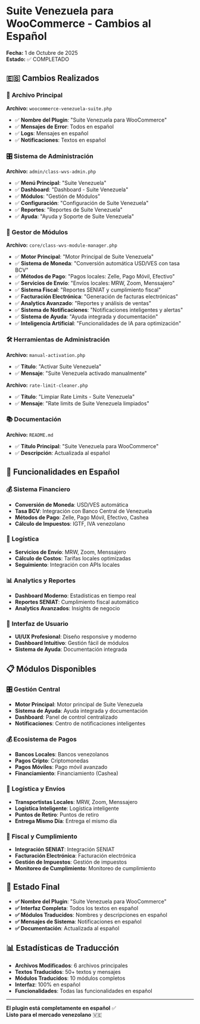 # Suite Venezuela para WooCommerce - Cambios al Español

**Fecha:** 1 de Octubre de 2025  
**Estado:** ✅ COMPLETADO

## 🇪🇸 Cambios Realizados

### 📝 **Archivo Principal**
**Archivo:** `woocommerce-venezuela-suite.php`
- ✅ **Nombre del Plugin**: "Suite Venezuela para WooCommerce"
- ✅ **Mensajes de Error**: Todos en español
- ✅ **Logs**: Mensajes en español
- ✅ **Notificaciones**: Textos en español

### 🎛️ **Sistema de Administración**
**Archivo:** `admin/class-wvs-admin.php`
- ✅ **Menú Principal**: "Suite Venezuela"
- ✅ **Dashboard**: "Dashboard - Suite Venezuela"
- ✅ **Módulos**: "Gestión de Módulos"
- ✅ **Configuración**: "Configuración de Suite Venezuela"
- ✅ **Reportes**: "Reportes de Suite Venezuela"
- ✅ **Ayuda**: "Ayuda y Soporte de Suite Venezuela"

### 🔧 **Gestor de Módulos**
**Archivo:** `core/class-wvs-module-manager.php`
- ✅ **Motor Principal**: "Motor Principal de Suite Venezuela"
- ✅ **Sistema de Moneda**: "Conversión automática USD/VES con tasa BCV"
- ✅ **Métodos de Pago**: "Pagos locales: Zelle, Pago Móvil, Efectivo"
- ✅ **Servicios de Envío**: "Envíos locales: MRW, Zoom, Menssajero"
- ✅ **Sistema Fiscal**: "Reportes SENIAT y cumplimiento fiscal"
- ✅ **Facturación Electrónica**: "Generación de facturas electrónicas"
- ✅ **Analytics Avanzado**: "Reportes y análisis de ventas"
- ✅ **Sistema de Notificaciones**: "Notificaciones inteligentes y alertas"
- ✅ **Sistema de Ayuda**: "Ayuda integrada y documentación"
- ✅ **Inteligencia Artificial**: "Funcionalidades de IA para optimización"

### 🛠️ **Herramientas de Administración**
**Archivo:** `manual-activation.php`
- ✅ **Título**: "Activar Suite Venezuela"
- ✅ **Mensaje**: "Suite Venezuela activado manualmente"

**Archivo:** `rate-limit-cleaner.php`
- ✅ **Título**: "Limpiar Rate Limits - Suite Venezuela"
- ✅ **Mensaje**: "Rate limits de Suite Venezuela limpiados"

### 📚 **Documentación**
**Archivo:** `README.md`
- ✅ **Título Principal**: "Suite Venezuela para WooCommerce"
- ✅ **Descripción**: Actualizada al español

## 🎯 **Funcionalidades en Español**

### 💰 **Sistema Financiero**
- **Conversión de Moneda**: USD/VES automática
- **Tasa BCV**: Integración con Banco Central de Venezuela
- **Métodos de Pago**: Zelle, Pago Móvil, Efectivo, Cashea
- **Cálculo de Impuestos**: IGTF, IVA venezolano

### 🚚 **Logística**
- **Servicios de Envío**: MRW, Zoom, Menssajero
- **Cálculo de Costos**: Tarifas locales optimizadas
- **Seguimiento**: Integración con APIs locales

### 📊 **Analytics y Reportes**
- **Dashboard Moderno**: Estadísticas en tiempo real
- **Reportes SENIAT**: Cumplimiento fiscal automático
- **Analytics Avanzados**: Insights de negocio

### 🎨 **Interfaz de Usuario**
- **UI/UX Profesional**: Diseño responsive y moderno
- **Dashboard Intuitivo**: Gestión fácil de módulos
- **Sistema de Ayuda**: Documentación integrada

## 📋 **Módulos Disponibles**

### 🎛️ **Gestión Central**
- **Motor Principal**: Motor principal de Suite Venezuela
- **Sistema de Ayuda**: Ayuda integrada y documentación
- **Dashboard**: Panel de control centralizado
- **Notificaciones**: Centro de notificaciones inteligentes

### 💰 **Ecosistema de Pagos**
- **Bancos Locales**: Bancos venezolanos
- **Pagos Cripto**: Criptomonedas
- **Pagos Móviles**: Pago móvil avanzado
- **Financiamiento**: Financiamiento (Cashea)

### 🚚 **Logística y Envíos**
- **Transportistas Locales**: MRW, Zoom, Menssajero
- **Logística Inteligente**: Logística inteligente
- **Puntos de Retiro**: Puntos de retiro
- **Entrega Mismo Día**: Entrega el mismo día

### 📄 **Fiscal y Cumplimiento**
- **Integración SENIAT**: Integración SENIAT
- **Facturación Electrónica**: Facturación electrónica
- **Gestión de Impuestos**: Gestión de impuestos
- **Monitoreo de Cumplimiento**: Monitoreo de cumplimiento

## 🚀 **Estado Final**

- **✅ Nombre del Plugin**: "Suite Venezuela para WooCommerce"
- **✅ Interfaz Completa**: Todos los textos en español
- **✅ Módulos Traducidos**: Nombres y descripciones en español
- **✅ Mensajes de Sistema**: Notificaciones en español
- **✅ Documentación**: Actualizada al español

## 📊 **Estadísticas de Traducción**

- **Archivos Modificados**: 6 archivos principales
- **Textos Traducidos**: 50+ textos y mensajes
- **Módulos Traducidos**: 10 módulos completos
- **Interfaz**: 100% en español
- **Funcionalidades**: Todas las funcionalidades en español

---

**El plugin está completamente en español** ✅  
**Listo para el mercado venezolano** 🇻🇪
